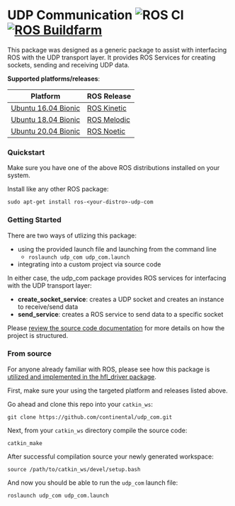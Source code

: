 # UDP Communication ![ROS CI](https://github.com/continental/udp_com/workflows/ROS%20CI/badge.svg) [![ROS Buildfarm](http://build.ros.org/buildStatus/icon?job=Kdev__udp_com__ubuntu_xenial_amd64&build=9)](http://build.ros.org/view/Kdev/job/Kdev__udp_com__ubuntu_xenial_amd64/9/)
This package was designed as a generic package to assist with interfacing ROS with the UDP transport layer. It provides ROS Services for creating sockets, sending and receiving UDP data.

**Supported platforms/releases**:

| Platform                                                   | ROS Release                                                    |
| ---------------------------------------------------------- | -------------------------------------------------------------- |
| [Ubuntu 16.04 Bionic](https://releases.ubuntu.com/16.04.4/) | [ROS Kinetic](https://wiki.ros.org/kinetic/Installation/Ubuntu) |
| [Ubuntu 18.04 Bionic](https://releases.ubuntu.com/18.04/) | [ROS Melodic](https://wiki.ros.org/melodic/Installation/Ubuntu) |
| [Ubuntu 20.04 Bionic](https://releases.ubuntu.com/20.04/) | [ROS Noetic](https://wiki.ros.org/noetic/Installation/Ubuntu) |


### Quickstart

Make sure you have one of the above ROS distributions installed on your system.

Install like any other ROS package:
```
sudo apt-get install ros-<your-distro>-udp-com
```

### Getting Started
There are two ways of utlizing this package:
- using the provided launch file and launching from the command line
  * ```roslaunch udp_com udp_com.launch```
- integrating into a custom project via source code

In either case, the udp_com package provides ROS services for interfacing with the UDP transport layer:
- **create_socket_service**: creates a UDP socket and creates an instance to receive/send data
- **send_service**: creates a ROS service to send data to a specific socket

Please [review the source code documentation](https://continental.github.io/udp_com/html/index.html) for more details on how the project is structured.

### From source
For anyone already familiar with ROS, please see how this package is [utilized and implemented in the hfl_driver package](https://github.com/continental/hfl_driver.git).

First, make sure your using the targeted platform and releases listed above.

Go ahead and clone this repo into your `catkin_ws`:
```
git clone https://github.com/continental/udp_com.git
```

Next, from your `catkin_ws` directory compile the source code:
```
catkin_make
```

After successful compilation source your newly generated workspace:
```
source /path/to/catkin_ws/devel/setup.bash
```

And now you should be able to run the `udp_com` launch file:
```
roslaunch udp_com udp_com.launch
```
